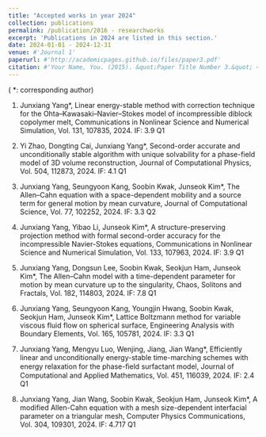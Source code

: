```yaml
---
title: "Accepted works in year 2024"
collection: publications
permalink: /publication/2016 - researchworks
excerpt: 'Publications in 2024 are listed in this section.'
date: 2024-01-01 - 2024-12-31
venue: #'Journal 1'
paperurl: #'http://academicpages.github.io/files/paper3.pdf'
citation: #'Your Name, You. (2015). &quot;Paper Title Number 3.&quot; <i>Journal 1</i>. 1(3).'
---
```

( *: corresponding author)

1. Junxiang Yang*, Linear energy-stable method with correction technique for the Ohta–Kawasaki–Navier–Stokes model of incompressible diblock
copolymer melt, Communications in Nonlinear Science and Numerical Simulation, Vol. 131, 107835, 2024. IF: 3.9 Q1

2. Yi Zhao, Dongting Cai, Junxiang Yang*, Second-order accurate and unconditionally stable algorithm with unique solvability for a phase-field model of 3D volume reconstruction, Journal of Computational Physics, Vol. 504, 112873, 2024. IF: 4.1 Q1

3. Junxiang Yang, Seungyoon Kang, Soobin Kwak, Junseok Kim*,  The Allen–Cahn equation with a space-dependent mobility and a source term
 for general motion by mean curvature, Journal of Computational Science, Vol. 77, 102252, 2024. IF: 3.3 Q2

4. Junxiang Yang, Yibao Li, Junseok Kim*, A structure-preserving projection method with formal second-order accuracy for the incompressible Navier-Stokes equations, Communications in Nonlinear Science and Numerical Simulation, Vol. 133, 107963, 2024. IF: 3.9 Q1

5. Junxiang Yang, Dongsun Lee, Soobin Kwak, Seokjun Ham, Junseok Kim*, The Allen–Cahn model with a time-dependent parameter for motion by mean curvature up to the singularity, Chaos, Solitons and Fractals, Vol. 182, 114803, 2024. IF: 7.8 Q1

6. Junxiang Yang, Seungyoon Kang, Youngjin Hwang, Soobin Kwak, Seokjun Ham, Junseok Kim*, Lattice Boltzmann method for variable viscous fluid flow on spherical surface, Engineering Analysis with Boundary Elements, Vol. 165, 105781, 2024. IF: 3.3 Q1

7. Junxiang Yang, Mengyu Luo, Wenjing, Jiang, Jian Wang*, Efficiently linear and unconditionally energy-stable time-marching schemes with energy relaxation for the phase-ﬁeld surfactant model, Journal of Computational and Applied Mathematics, Vol. 451, 116039, 2024. IF: 2.4 Q1

8. Junxiang Yang, Jian Wang, Soobin Kwak, Seokjun Ham, Junseok Kim*, A modified Allen-Cahn equation with a mesh size-dependent interfacial parameter on a triangular mesh, Computer Physics Communications, Vol. 304, 109301, 2024. IF: 4.717 Q1

